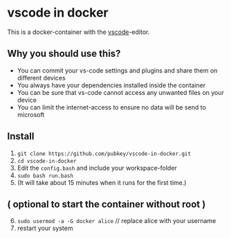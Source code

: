 # vscode in docker
This is a docker-container with the [vscode](https://code.visualstudio.com/)-editor.

## Why you should use this?

* You can commit your vs-code settings and plugins and share them on different devices
* You always have your dependencies installed inside the container
* You can be sure that vs-code cannot access any unwanted files on your device
* You can limit the internet-access to ensure no data will be send to microsoft

## Install
1. `git clone https://github.com/pubkey/vscode-in-docker.git`
2. `cd vscode-in-docker`
3. Edit the `config.bash` and include your workspace-folder
4. `sudo bash run.bash`
5. (It will take about 15 minutes when it runs for the first time.)

## ( optional to start the container without root )
6. `sudo usermod -a -G docker alice` // replace alice with your username
7. restart your system
